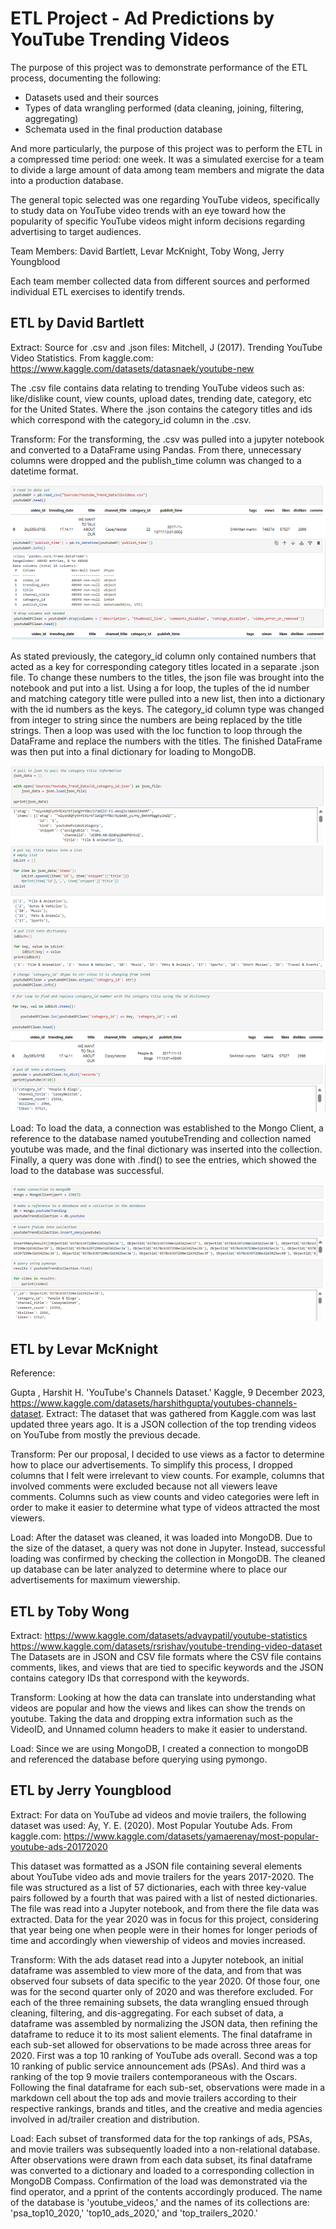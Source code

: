# ETL Project - Ad Predictions by YouTube Trending Videos

The purpose of this project was to demonstrate performance of the ETL process, documenting the following:

- Datasets used and their sources
- Types of data wrangling performed (data cleaning, joining, filtering, aggregating)
- Schemata used in the final production database

And more particularly, the purpose of this project was to perform the ETL in a compressed time period: one week. It was a simulated exercise for a team to divide a large amount of data among team members and migrate the data into a production database.

The general topic selected was one regarding YouTube videos, specifically to study data on YouTube video trends with an eye toward how the popularity of specific YouTube videos might inform decisions regarding advertising to target audiences.

Team Members: David Bartlett, Levar McKnight, Toby Wong, Jerry Youngblood

Each team member collected data from different sources and performed individual ETL exercises to identify trends.

## ETL by David Bartlett

Extract:
Source for .csv and .json files:
        Mitchell, J  (2017). Trending YouTube Video Statistics. From kaggle.com:
        <https://www.kaggle.com/datasets/datasnaek/youtube-new>

The .csv file contains data relating to trending YouTube videos such as: like/dislike count, view counts, upload dates, trending date, category, etc for the United States.  Where the .json contains the category titles and ids which correspond with the category_id column in the .csv.

Transform:
For the transforming, the .csv was pulled into a jupyter notebook and converted to a DataFrame using Pandas.  From there, unnecessary columns were dropped and the publish_time column was changed to a datetime format.

![alt text](image.png)
![alt text](image-1.png)
![alt text](image-2.png)

As stated previously, the category_id column only contained numbers that acted as a key for corresponding category titles located in a separate .json file.  To change these numbers to the titles, the json file was brought into the notebook and put into a list.  Using a for loop, the tuples of the id number and matching category title were pulled into a new list, then into a dictionary with the id numbers as the keys.  The category_id column type was changed from integer to string since the numbers are being replaced by the title strings.  Then a loop was used with the loc function to loop through the DataFrame and replace the numbers with the titles.  The finished DataFrame was then put into a final dictionary for loading to MongoDB.

![alt text](image-3.png)
![alt text](image-4.png)
![alt text](image-5.png)
![alt text](image-6.png)
![alt text](image-7.png)
![alt text](image-8.png)

Load:
To load the data, a connection was established to the Mongo Client, a reference to the database named youtubeTrending and collection named youtube was made, and the final dictionary was inserted into the collection.  Finally, a query was done with .find() to see the entries, which showed the load to the database was successful.

![alt text](image-9.png)
![alt text](image-10.png)

## ETL by Levar McKnight

Reference:

Gupta , Harshit H. 'YouTube's Channels Dataset.' Kaggle, 9 December 2023,
         <https://www.kaggle.com/datasets/harshithgupta/youtubes-channels-dataset>.
Extract:
The dataset that was gathered from Kaggle.com was last updated three years ago.  It is a JSON collection of the top trending videos on YouTube from mostly the previous decade.

Transform:
Per our proposal, I decided to use views as a factor to determine how to place our advertisements.  To simplify this process, I dropped columns that I felt were irrelevant to view counts.  For example, columns that involved comments were excluded because not all viewers leave comments.  Columns such as view counts and video categories were left in order to make it easier to determine what type of videos attracted the most viewers.

Load:
After the dataset was cleaned, it was loaded into MongoDB.  Due to the size of the dataset, a query was not done in Jupyter.  Instead, successful loading was confirmed by checking the collection in MongoDB.  The cleaned up database can be later analyzed to determine where to place our advertisements for maximum viewership.

## ETL by Toby Wong

Extract:
<https://www.kaggle.com/datasets/advaypatil/youtube-statistics>
<https://www.kaggle.com/datasets/rsrishav/youtube-trending-video-dataset>
The Datasets are in JSON and CSV file formats where the CSV file contains comments, likes, and views that are tied to specific keywords and the JSON contains category IDs that correspond with the keywords.

Transform:
Looking at how the data can translate into understanding what videos are popular and how the views and likes can show the trends on youtube. Taking the data and dropping extra information such as the VideoID, and Unnamed column headers to make it easier to understand.

Load:
Since we are using MongoDB, I created a connection to mongoDB and referenced the database before querying using pymongo.

## ETL by Jerry Youngblood

Extract:
For data on YouTube ad videos and movie trailers, the following dataset was used:
Ay, Y. E. (2020). Most Popular Youtube Ads. From kaggle.com: <https://www.kaggle.com/datasets/yamaerenay/most-popular-youtube-ads-20172020>

This dataset was formatted as a JSON file containing several elements about YouTube video ads and movie trailers for the years 2017-2020. The file was structured as a list of 57 dictionaries, each with three key-value pairs followed by a fourth that was paired with a list of nested dictionaries. The file was read into a Jupyter notebook, and from there the file data was extracted. Data for the year 2020 was in focus for this project, considering that year being one when people were in their homes for longer periods of time and accordingly when viewership of videos and movies increased.

Transform:
With the ads dataset read into a Jupyter notebook, an initial dataframe was assembled to view more of the data, and from that was observed four subsets of data specific to the year 2020. Of those four, one was for the second quarter only of 2020 and was therefore excluded. For each of the three remaining subsets, the data wrangling ensued through cleaning, filtering, and dis-aggregating. For each subset of data, a dataframe was assembled by normalizing the JSON data, then refining the dataframe to reduce it to its most salient elements. The final dataframe in each sub-set allowed for observations to be made across three areas for 2020. First was a top 10 ranking of YouTube ads overall. Second was a top 10 ranking of public service announcement ads (PSAs). And third was a ranking of the top 9 movie trailers contemporaneous with the Oscars. Following the final dataframe for each sub-set, observations were made in a markdown cell about the top ads and movie trailers according to their respective rankings, brands and titles, and the creative and media agencies involved in ad/trailer creation and distribution.

Load:
Each subset of transformed data for the top rankings of ads, PSAs, and movie trailers was subsequently loaded into a non-relational database. After observations were drawn from each data subset, its final dataframe was converted to a dictionary and loaded to a corresponding collection in MongoDB Compass. Confirmation of the load was demonstrated via the find operator, and a pprint of the contents accordingly produced. The name of the database is 'youtube_videos,' and the names of its collections are: 'psa_top10_2020,' 'top10_ads_2020,' and 'top_trailers_2020.'

